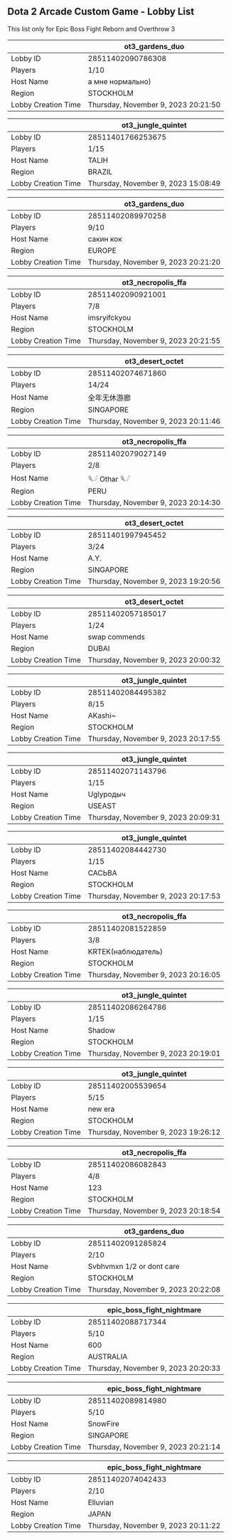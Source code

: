 ## Dota 2 Arcade Custom Game - Lobby List

This list only for Epic Boss Fight Reborn and Overthrow 3

|  | ot3_gardens_duo |
| ------ | ------ |
| Lobby ID | 28511402090786308 |
| Players | 1/10 |
| Host Name | а мне нормально) |
| Region | STOCKHOLM |
| Lobby Creation Time | Thursday, November 9, 2023 20:21:50 |


|  | ot3_jungle_quintet |
| ------ | ------ |
| Lobby ID | 28511401766253675 |
| Players | 1/15 |
| Host Name | TALIH |
| Region | BRAZIL |
| Lobby Creation Time | Thursday, November 9, 2023 15:08:49 |


|  | ot3_gardens_duo |
| ------ | ------ |
| Lobby ID | 28511402089970258 |
| Players | 9/10 |
| Host Name | сакин кок |
| Region | EUROPE |
| Lobby Creation Time | Thursday, November 9, 2023 20:21:20 |


|  | ot3_necropolis_ffa |
| ------ | ------ |
| Lobby ID | 28511402090921001 |
| Players | 7/8 |
| Host Name | imsryifckyou |
| Region | STOCKHOLM |
| Lobby Creation Time | Thursday, November 9, 2023 20:21:55 |


|  | ot3_desert_octet |
| ------ | ------ |
| Lobby ID | 28511402074671860 |
| Players | 14/24 |
| Host Name | 全年无休游廊 |
| Region | SINGAPORE |
| Lobby Creation Time | Thursday, November 9, 2023 20:11:46 |


|  | ot3_necropolis_ffa |
| ------ | ------ |
| Lobby ID | 28511402079027149 |
| Players | 2/8 |
| Host Name | 𓆰𓆪 Othar 𓆰𓆪 |
| Region | PERU |
| Lobby Creation Time | Thursday, November 9, 2023 20:14:30 |


|  | ot3_desert_octet |
| ------ | ------ |
| Lobby ID | 28511401997945452 |
| Players | 3/24 |
| Host Name | A.Y. |
| Region | SINGAPORE |
| Lobby Creation Time | Thursday, November 9, 2023 19:20:56 |


|  | ot3_desert_octet |
| ------ | ------ |
| Lobby ID | 28511402057185017 |
| Players | 1/24 |
| Host Name | swap commends |
| Region | DUBAI |
| Lobby Creation Time | Thursday, November 9, 2023 20:00:32 |


|  | ot3_jungle_quintet |
| ------ | ------ |
| Lobby ID | 28511402084495382 |
| Players | 8/15 |
| Host Name | AKashi~ |
| Region | STOCKHOLM |
| Lobby Creation Time | Thursday, November 9, 2023 20:17:55 |


|  | ot3_jungle_quintet |
| ------ | ------ |
| Lobby ID | 28511402071143796 |
| Players | 1/15 |
| Host Name | Uglyродыч |
| Region | USEAST |
| Lobby Creation Time | Thursday, November 9, 2023 20:09:31 |


|  | ot3_jungle_quintet |
| ------ | ------ |
| Lobby ID | 28511402084442730 |
| Players | 1/15 |
| Host Name | САСЬВА |
| Region | STOCKHOLM |
| Lobby Creation Time | Thursday, November 9, 2023 20:17:53 |


|  | ot3_necropolis_ffa |
| ------ | ------ |
| Lobby ID | 28511402081522859 |
| Players | 3/8 |
| Host Name | KRTEK(наблюдатель) |
| Region | STOCKHOLM |
| Lobby Creation Time | Thursday, November 9, 2023 20:16:05 |


|  | ot3_jungle_quintet |
| ------ | ------ |
| Lobby ID | 28511402086264786 |
| Players | 1/15 |
| Host Name | Shadow |
| Region | STOCKHOLM |
| Lobby Creation Time | Thursday, November 9, 2023 20:19:01 |


|  | ot3_jungle_quintet |
| ------ | ------ |
| Lobby ID | 28511402005539654 |
| Players | 5/15 |
| Host Name | new era |
| Region | STOCKHOLM |
| Lobby Creation Time | Thursday, November 9, 2023 19:26:12 |


|  | ot3_necropolis_ffa |
| ------ | ------ |
| Lobby ID | 28511402086082843 |
| Players | 4/8 |
| Host Name | 123 |
| Region | STOCKHOLM |
| Lobby Creation Time | Thursday, November 9, 2023 20:18:54 |


|  | ot3_gardens_duo |
| ------ | ------ |
| Lobby ID | 28511402091285824 |
| Players | 2/10 |
| Host Name | Svbhvmxn 1/2 or dont care |
| Region | STOCKHOLM |
| Lobby Creation Time | Thursday, November 9, 2023 20:22:08 |


|  | epic_boss_fight_nightmare |
| ------ | ------ |
| Lobby ID | 28511402088717344 |
| Players | 5/10 |
| Host Name | 600 |
| Region | AUSTRALIA |
| Lobby Creation Time | Thursday, November 9, 2023 20:20:33 |


|  | epic_boss_fight_nightmare |
| ------ | ------ |
| Lobby ID | 28511402089814980 |
| Players | 5/10 |
| Host Name | SnowFire |
| Region | SINGAPORE |
| Lobby Creation Time | Thursday, November 9, 2023 20:21:14 |


|  | epic_boss_fight_nightmare |
| ------ | ------ |
| Lobby ID | 28511402074042433 |
| Players | 2/10 |
| Host Name | Elluvian |
| Region | JAPAN |
| Lobby Creation Time | Thursday, November 9, 2023 20:11:22 |



